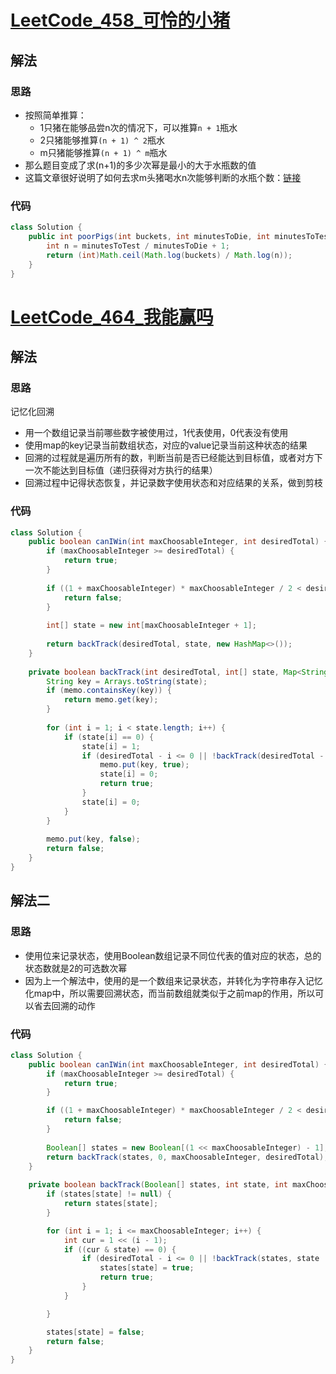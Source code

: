 # [LeetCode_458_可怜的小猪](https://leetcode-cn.com/problems/poor-pigs/)
## 解法
### 思路
- 按照简单推算：
    - 1只猪在能够品尝n次的情况下，可以推算`n + 1`瓶水
    - 2只猪能够推算`(n + 1) ^ 2`瓶水
    - m只猪能够推算`(n + 1) ^ m`瓶水
- 那么题目变成了求(n+1)的多少次幂是最小的大于水瓶数的值
- 这篇文章很好说明了如何去求m头猪喝水n次能够判断的水瓶个数：[链接](https://www.zhihu.com/question/60227816/answer/1274071217)
### 代码
```java
class Solution {
    public int poorPigs(int buckets, int minutesToDie, int minutesToTest) {
        int n = minutesToTest / minutesToDie + 1;
        return (int)Math.ceil(Math.log(buckets) / Math.log(n));
    }
}
```
# [LeetCode_464_我能赢吗](https://leetcode-cn.com/problems/can-i-win/)
## 解法
### 思路
记忆化回溯
- 用一个数组记录当前哪些数字被使用过，1代表使用，0代表没有使用
- 使用map的key记录当前数组状态，对应的value记录当前这种状态的结果
- 回溯的过程就是遍历所有的数，判断当前是否已经能达到目标值，或者对方下一次不能达到目标值（递归获得对方执行的结果）
- 回溯过程中记得状态恢复，并记录数字使用状态和对应结果的关系，做到剪枝
### 代码
```java
class Solution {
    public boolean canIWin(int maxChoosableInteger, int desiredTotal) {
        if (maxChoosableInteger >= desiredTotal) {
            return true;
        }
        
        if ((1 + maxChoosableInteger) * maxChoosableInteger / 2 < desiredTotal) {
            return false;
        }
        
        int[] state = new int[maxChoosableInteger + 1];
        
        return backTrack(desiredTotal, state, new HashMap<>());
    }
    
    private boolean backTrack(int desiredTotal, int[] state, Map<String, Boolean> memo) {
        String key = Arrays.toString(state);
        if (memo.containsKey(key)) {
            return memo.get(key);
        }
        
        for (int i = 1; i < state.length; i++) {
            if (state[i] == 0) {
                state[i] = 1;
                if (desiredTotal - i <= 0 || !backTrack(desiredTotal - i, state, memo)) {
                    memo.put(key, true);
                    state[i] = 0;
                    return true;
                }
                state[i] = 0;
            }
        }
        
        memo.put(key, false);
        return false;
    }
}
```
## 解法二
### 思路
- 使用位来记录状态，使用Boolean数组记录不同位代表的值对应的状态，总的状态数就是2的可选数次幂
- 因为上一个解法中，使用的是一个数组来记录状态，并转化为字符串存入记忆化map中，所以需要回溯状态，而当前数组就类似于之前map的作用，所以可以省去回溯的动作
### 代码
```java
class Solution {
    public boolean canIWin(int maxChoosableInteger, int desiredTotal) {
        if (maxChoosableInteger >= desiredTotal) {
            return true;
        }

        if ((1 + maxChoosableInteger) * maxChoosableInteger / 2 < desiredTotal) {
            return false;
        }
        
        Boolean[] states = new Boolean[(1 << maxChoosableInteger) - 1];
        return backTrack(states, 0, maxChoosableInteger, desiredTotal);
    }
    
    private boolean backTrack(Boolean[] states, int state, int maxChoosableInteger, int desiredTotal) {
        if (states[state] != null) {
            return states[state];
        }

        for (int i = 1; i <= maxChoosableInteger; i++) {
            int cur = 1 << (i - 1);
            if ((cur & state) == 0) {
                if (desiredTotal - i <= 0 || !backTrack(states, state | cur, maxChoosableInteger, desiredTotal - i)) {
                    states[state] = true;
                    return true;
                }
            }

        }

        states[state] = false;
        return false;
    }
}
```